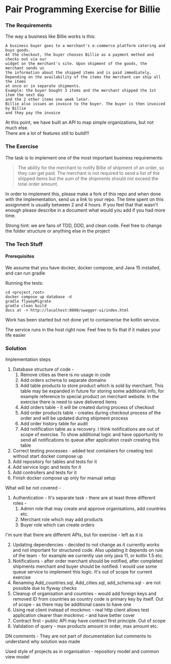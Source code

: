 Pair Programming Exercise for Billie
=============
### The Requirements

The way a business like Billie works is this:

```
A business buyer goes to a merchant's e-commerce platform catering and buys goods. 
At the checkout, the buyer chooses Billie as a payment method and checks out via our 
widget on the merchant's site. Upon shipment of the goods, the merchant sends us
the information about the shipped items and is paid immediately.
Depending on the availability of the items the merchant can ship all the items
at once or in separate shipments.
Example: the buyer bought 3 items and the merchant shipped the 1st item the next day
and the 2 other items one week later.
Billie also issues an invoice to the buyer. The buyer is then invoiced by Billie
and they pay the invoice
```

At this point, we have built an API to map simple organizations, but not much else.  
There are a lot of features still to build!!!

### The Exercise

The task is to implement one of the most important business requirements:

> The ability for the merchant to notify Billie of shipment of an order, so they can get paid.
> The merchant is not required to send a list of the shipped items but the sum of the shipments
> should not exceed the total order amount.

In order to implement this, please make a fork of this repo and when done with the implementation, send us a link to
your repo. The time spent on this assignment is usually between 2 and 4 hours. 
If you feel that that wasn't enough please describe in a document what would you add if you had more time.

Strong hint: we are fans of TDD, DDD, and clean code. 
Feel free to change the folder structure or anything else in the project

### The Tech Stuff
#### Prerequisites
We assume that you have docker, docker compose, and Java 15 installed, and can run gradle

Running the tests:
```shell
cd <project_root>
docker compose up database -d
gradle flywayMigrate
gradle clean build
docs at -> http://localhost:8080/swagger-ui/index.html
```
Work has been started but not done yet to containerise the kotlin service.

The service runs in the host right now.  Feel free to fix that if it makes your life easier


### Solution
Implementation steps

1. Database structure of code - 
   1. Remove cities as there is no usage in code
   2. Add orders schema to separate domains
   3. Add table products to store product which is sold by merchant.
   This table may be expanded in future for storing some additional info, 
   for example reference to special product on merchant website. 
   In the exercise there is need to save delivered items
   4. Add orders table - it will be created during process of checkout
   5. Add order products table - creates during checkout process of the order and will be updated during shipment process
   6. Add order history table for audit
   7. Add notification table as a recovery. 
   I think notifications are out of scope of exercise. 
   To show additional logic and have opportunity to send all notifications to queue after application crash 
   creating this table
2. Correct testing processes - added test containers for creating test without start docker compose up
3. Add repository for tables and tests for it
4. Add service logic and tests for it
5. Add controllers and tests for it
6. Finish docker compose up only for manual setup

What will be not covered - 
1. Authentication - It's separate task - 
there are at least three different roles - 
   1. Admin role that may create and approve organisations, add countries etc.
   2. Merchant role which may add products
   3. Buyer role which can create orders

I'm sure that there are different APIs, but for exercise - left as it is

2. Updating dependencies - decided to not change as it currently works and not important for structured code. 
Also updating it depends on rule of the team - for example we currently use only java 11, or kotlin 1.5 etc.
3. Notifications - after order merchant should be notified, after completed shipments merchant and buyer should be notified. 
I would use some queue service to implement this logic. It's out of scope for current exercise
4. Renaming Add_countries.sql, Add_cities.sql, add_schema.sql - are not possible due to flyway checks 
5. Cleanup of organisation and countries - would add foreign keys and removed ID from countries as country code is primary key by itself.
Out of scope - as there may be additional cases to have one
6. Using real client instead of mockmvc - real http client allows test application clearer than mockmvc - and have better cover
7. Contract first - public API may have contract first principle. Out of scope
8. Validation of query - max products amount in order, max amount etc.

DN comments - They are not part of documentation but comments to understand why solution was made

Used style of projects as in organisation - repository model and common view model